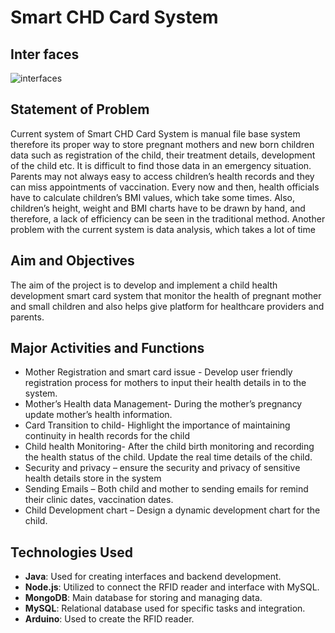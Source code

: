 # Smart CHD Card System
## Inter faces
![interfaces](https://github.com/chamuthu-pabasara/Smart_CHD_Card_System/assets/166202728/851ec4ce-2590-4ec1-a1f4-dc964826ab43)

## Statement of Problem
 Current system of Smart CHD Card System is manual file base system therefore its proper 
way to store pregnant mothers and new born children data such as registration of the child, 
their treatment details, development of the child etc. It is difficult to find those data in an 
emergency situation. Parents may not always easy to access children’s health records and they 
can miss appointments of vaccination. 
 Every now and then, health officials have to calculate children’s BMI values, which take 
some times. Also, children’s height, weight and BMI charts have to be drawn by hand, and 
therefore, a lack of efficiency can be seen in the traditional method. Another problem with the 
current system is data analysis, which takes a lot of time

## Aim and Objectives
 The aim of the project is to develop and implement a child health development smart 
card system that monitor the health of pregnant mother and small children and also helps give 
platform for healthcare providers and parents.

## Major Activities and Functions
 *  Mother Registration and smart card issue - Develop user friendly registration process 
for mothers to input their health details in to the system.
 *  Mother’s Health data Management- During the mother’s pregnancy update mother’s 
health information. 
 *  Card Transition to child- Highlight the importance of maintaining continuity in health 
records for the child
 * Child health Monitoring- After the child birth monitoring and recording the health 
status of the child. Update the real time details of the child.
 * Security and privacy – ensure the security and privacy of sensitive health details store 
in the system
 * Sending Emails – Both child and mother to sending emails for remind their clinic dates, 
vaccination dates.
 * Child Development chart – Design a dynamic development chart for the child.

## Technologies Used
- **Java**: Used for creating interfaces and backend development.
- **Node.js**: Utilized to connect the RFID reader and interface with MySQL.
- **MongoDB**: Main database for storing and managing data.
- **MySQL**: Relational database used for specific tasks and integration.
- **Arduino**: Used to create the RFID reader.
